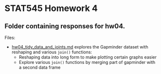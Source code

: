 # STAT545 Homework 4

## Folder containing responses for hw04. 

Files:

* [hw04_tidy_data_and_joints.md](hw04_tidy_data_and_joins.md) explores the Gapminder dataset with reshaping and various `join()` functions:
    + Reshaping data into long form to make plotting certain graphs easier 
    + Explore various `join()` functions by merging part of gapminder with a second data frame


